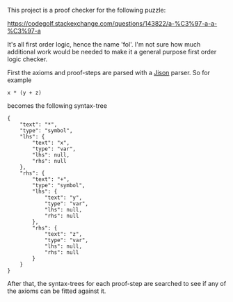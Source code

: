 This project is a proof checker for the following puzzle:

<https://codegolf.stackexchange.com/questions/143822/a-%C3%97-a-a-%C3%97-a>

It's all first order logic, hence the name 'fol'.  I'm not sure how much additional work would be needed to make it a general purpose first order logic checker.

First the axioms and proof-steps are parsed with a [Jison](https://zaa.ch/jison/) parser.  So for example

    x * (y + z)
    
becomes the following syntax-tree

    {
        "text": "*",
        "type": "symbol",
        "lhs": {
            "text": "x",
            "type": "var",
            "lhs": null,
            "rhs": null
        },
        "rhs": {
            "text": "+",
            "type": "symbol",
            "lhs": {
                "text": "y",
                "type": "var",
                "lhs": null,
                "rhs": null
            },
            "rhs": {
                "text": "z",
                "type": "var",
                "lhs": null,
                "rhs": null
            }
        }
    }

After that, the syntax-trees for each proof-step are searched to see if any of the axioms can be fitted against it.

